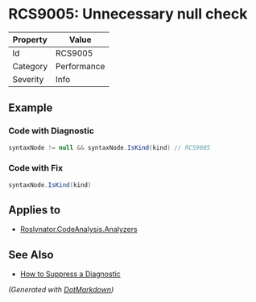 # RCS9005: Unnecessary null check

| Property | Value       |
| -------- | ----------- |
| Id       | RCS9005     |
| Category | Performance |
| Severity | Info        |

## Example

### Code with Diagnostic

```csharp
syntaxNode != null && syntaxNode.IsKind(kind) // RCS9005
```

### Code with Fix

```csharp
syntaxNode.IsKind(kind)
```

## Applies to

* [Roslynator.CodeAnalysis.Analyzers](https://www.nuget.org/packages/Roslynator.CodeAnalysis.Analyzers)

## See Also

* [How to Suppress a Diagnostic](../HowToConfigureAnalyzers.md#how-to-suppress-a-diagnostic)


*\(Generated with [DotMarkdown](http://github.com/JosefPihrt/DotMarkdown)\)*